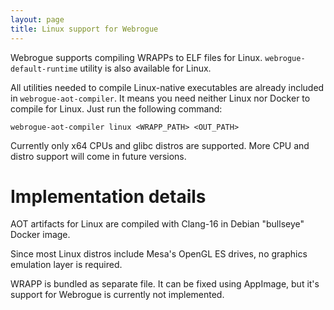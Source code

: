 ```yaml
---
layout: page
title: Linux support for Webrogue
---
```


Webrogue supports compiling WRAPPs to ELF files for Linux.
`webrogue-default-runtime` utility is also available for Linux.

All utilities needed to compile Linux-native executables are already included in `webrogue-aot-compiler`.
It means you need neither Linux nor Docker to compile for Linux.
Just run the following command:

```webrogue-aot-compiler linux <WRAPP_PATH> <OUT_PATH>```

Currently only x64 CPUs and glibc distros are supported.
More CPU and distro support will come in future versions.

# Implementation details
AOT artifacts for Linux are compiled with Clang-16 in Debian "bullseye" Docker image.

Since most Linux distros include Mesa's OpenGL ES drives, no graphics emulation layer is required.

WRAPP is bundled as separate file.
It can be fixed using AppImage, but it's support for Webrogue is currently not implemented.
